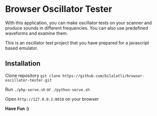 # Browser Oscillator Tester

With this application, you can make oscillator tests on your scanner and produce sounds in different frequencies. You can also use predefined waveforms and examine them.

This is an oscillator test project that you have prepared for a javascript based emulator.

## Installation
Clone repository ``git clone https://github.com/bilalatli/browser-oscillator-tester.git``

Run `./php-serve.sh` or `./python-serve.sh`

Open ``http://127.0.0.1:8018`` on your browser

**Have Fun :)**